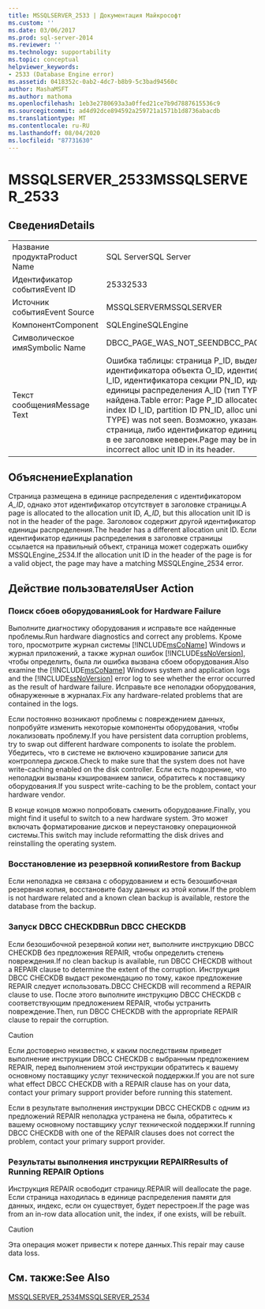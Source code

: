 ```yaml
---
title: MSSQLSERVER_2533 | Документация Майкрософт
ms.custom: ''
ms.date: 03/06/2017
ms.prod: sql-server-2014
ms.reviewer: ''
ms.technology: supportability
ms.topic: conceptual
helpviewer_keywords:
- 2533 (Database Engine error)
ms.assetid: 0418352c-0ab2-4dc7-b8b9-5c3bad94560c
author: MashaMSFT
ms.author: mathoma
ms.openlocfilehash: 1eb3e2780693a3a0ffed21ce7b9d7887615536c9
ms.sourcegitcommit: ad4d92dce894592a259721a1571b1d8736abacdb
ms.translationtype: MT
ms.contentlocale: ru-RU
ms.lasthandoff: 08/04/2020
ms.locfileid: "87731630"
---
```

# <a name="mssqlserver_2533"></a><span data-ttu-id="1ba77-102">MSSQLSERVER_2533</span><span class="sxs-lookup"><span data-stu-id="1ba77-102">MSSQLSERVER_2533</span></span>
    
## <a name="details"></a><span data-ttu-id="1ba77-103">Сведения</span><span class="sxs-lookup"><span data-stu-id="1ba77-103">Details</span></span>  
  
|||  
|-|-|  
|<span data-ttu-id="1ba77-104">Название продукта</span><span class="sxs-lookup"><span data-stu-id="1ba77-104">Product Name</span></span>|<span data-ttu-id="1ba77-105">SQL Server</span><span class="sxs-lookup"><span data-stu-id="1ba77-105">SQL Server</span></span>|  
|<span data-ttu-id="1ba77-106">Идентификатор события</span><span class="sxs-lookup"><span data-stu-id="1ba77-106">Event ID</span></span>|<span data-ttu-id="1ba77-107">2533</span><span class="sxs-lookup"><span data-stu-id="1ba77-107">2533</span></span>|  
|<span data-ttu-id="1ba77-108">Источник события</span><span class="sxs-lookup"><span data-stu-id="1ba77-108">Event Source</span></span>|<span data-ttu-id="1ba77-109">MSSQLSERVER</span><span class="sxs-lookup"><span data-stu-id="1ba77-109">MSSQLSERVER</span></span>|  
|<span data-ttu-id="1ba77-110">Компонент</span><span class="sxs-lookup"><span data-stu-id="1ba77-110">Component</span></span>|<span data-ttu-id="1ba77-111">SQLEngine</span><span class="sxs-lookup"><span data-stu-id="1ba77-111">SQLEngine</span></span>|  
|<span data-ttu-id="1ba77-112">Символическое имя</span><span class="sxs-lookup"><span data-stu-id="1ba77-112">Symbolic Name</span></span>|<span data-ttu-id="1ba77-113">DBCC_PAGE_WAS_NOT_SEEN</span><span class="sxs-lookup"><span data-stu-id="1ba77-113">DBCC_PAGE_WAS_NOT_SEEN</span></span>|  
|<span data-ttu-id="1ba77-114">Текст сообщения</span><span class="sxs-lookup"><span data-stu-id="1ba77-114">Message Text</span></span>|<span data-ttu-id="1ba77-115">Ошибка таблицы: страница P_ID, выделенная для идентификатора объекта O_ID, идентификатора индекса I_ID, идентификатора секции PN_ID, идентификатора единицы распределения A_ID (тип TYPE), не найдена.</span><span class="sxs-lookup"><span data-stu-id="1ba77-115">Table error: Page P_ID allocated to object ID O_ID, index ID I_ID, partition ID PN_ID, alloc unit ID A_ID (type TYPE) was not seen.</span></span> <span data-ttu-id="1ba77-116">Возможно, указана недопустимая страница, либо идентификатор единицы распределения в ее заголовке неверен.</span><span class="sxs-lookup"><span data-stu-id="1ba77-116">Page may be invalid or have incorrect alloc unit ID in its header.</span></span>|  
  
## <a name="explanation"></a><span data-ttu-id="1ba77-117">Объяснение</span><span class="sxs-lookup"><span data-stu-id="1ba77-117">Explanation</span></span>  
 <span data-ttu-id="1ba77-118">Страница размещена в единице распределения с идентификатором *A_ID*, однако этот идентификатор отсутствует в заголовке страницы.</span><span class="sxs-lookup"><span data-stu-id="1ba77-118">A page is allocated to the allocation unit ID, *A_ID*, but this allocation unit ID is not in the header of the page.</span></span> <span data-ttu-id="1ba77-119">Заголовок содержит другой идентификатор единицы распределения.</span><span class="sxs-lookup"><span data-stu-id="1ba77-119">The header has a different allocation unit ID.</span></span> <span data-ttu-id="1ba77-120">Если идентификатор единицы распределения в заголовке страницы ссылается на правильный объект, страница может содержать ошибку MSSQLEngine_2534.</span><span class="sxs-lookup"><span data-stu-id="1ba77-120">If the allocation unit ID in the header of the page is for a valid object, the page may have a matching MSSQLEngine_2534 error.</span></span>  
  
## <a name="user-action"></a><span data-ttu-id="1ba77-121">Действие пользователя</span><span class="sxs-lookup"><span data-stu-id="1ba77-121">User Action</span></span>  
  
### <a name="look-for-hardware-failure"></a><span data-ttu-id="1ba77-122">Поиск сбоев оборудования</span><span class="sxs-lookup"><span data-stu-id="1ba77-122">Look for Hardware Failure</span></span>  
 <span data-ttu-id="1ba77-123">Выполните диагностику оборудования и исправьте все найденные проблемы.</span><span class="sxs-lookup"><span data-stu-id="1ba77-123">Run hardware diagnostics and correct any problems.</span></span> <span data-ttu-id="1ba77-124">Кроме того, просмотрите журнал системы [!INCLUDE[msCoName](../../includes/msconame-md.md)] Windows и журнал приложений, а также журнал ошибок [!INCLUDE[ssNoVersion](../../includes/ssnoversion-md.md)], чтобы определить, была ли ошибка вызвана сбоем оборудования.</span><span class="sxs-lookup"><span data-stu-id="1ba77-124">Also examine the [!INCLUDE[msCoName](../../includes/msconame-md.md)] Windows system and application logs and the [!INCLUDE[ssNoVersion](../../includes/ssnoversion-md.md)] error log to see whether the error occurred as the result of hardware failure.</span></span> <span data-ttu-id="1ba77-125">Исправьте все неполадки оборудования, обнаруженные в журналах.</span><span class="sxs-lookup"><span data-stu-id="1ba77-125">Fix any hardware-related problems that are contained in the logs.</span></span>  
  
 <span data-ttu-id="1ba77-126">Если постоянно возникают проблемы с повреждением данных, попробуйте изменить некоторые компоненты оборудования, чтобы локализовать проблему.</span><span class="sxs-lookup"><span data-stu-id="1ba77-126">If you have persistent data corruption problems, try to swap out different hardware components to isolate the problem.</span></span> <span data-ttu-id="1ba77-127">Убедитесь, что в системе не включено кэширование записи для контроллера дисков.</span><span class="sxs-lookup"><span data-stu-id="1ba77-127">Check to make sure that the system does not have write-caching enabled on the disk controller.</span></span> <span data-ttu-id="1ba77-128">Если есть подозрение, что неполадки вызваны кэшированием записи, обратитесь к поставщику оборудования.</span><span class="sxs-lookup"><span data-stu-id="1ba77-128">If you suspect write-caching to be the problem, contact your hardware vendor.</span></span>  
  
 <span data-ttu-id="1ba77-129">В конце концов можно попробовать сменить оборудование.</span><span class="sxs-lookup"><span data-stu-id="1ba77-129">Finally, you might find it useful to switch to a new hardware system.</span></span> <span data-ttu-id="1ba77-130">Это может включать форматирование дисков и переустановку операционной системы.</span><span class="sxs-lookup"><span data-stu-id="1ba77-130">This switch may include reformatting the disk drives and reinstalling the operating system.</span></span>  
  
### <a name="restore-from-backup"></a><span data-ttu-id="1ba77-131">Восстановление из резервной копии</span><span class="sxs-lookup"><span data-stu-id="1ba77-131">Restore from Backup</span></span>  
 <span data-ttu-id="1ba77-132">Если неполадка не связана с оборудованием и есть безошибочная резервная копия, восстановите базу данных из этой копии.</span><span class="sxs-lookup"><span data-stu-id="1ba77-132">If the problem is not hardware related and a known clean backup is available, restore the database from the backup.</span></span>  
  
### <a name="run-dbcc-checkdb"></a><span data-ttu-id="1ba77-133">Запуск DBCC CHECKDB</span><span class="sxs-lookup"><span data-stu-id="1ba77-133">Run DBCC CHECKDB</span></span>  
 <span data-ttu-id="1ba77-134">Если безошибочной резервной копии нет, выполните инструкцию DBCC CHECKDB без предложения REPAIR, чтобы определить степень повреждения.</span><span class="sxs-lookup"><span data-stu-id="1ba77-134">If no clean backup is available, run DBCC CHECKDB without a REPAIR clause to determine the extent of the corruption.</span></span> <span data-ttu-id="1ba77-135">Инструкция DBCC CHECKDB выдаст рекомендацию по тому, какое предложение REPAIR следует использовать.</span><span class="sxs-lookup"><span data-stu-id="1ba77-135">DBCC CHECKDB will recommend a REPAIR clause to use.</span></span> <span data-ttu-id="1ba77-136">После этого выполните инструкцию DBCC CHECKDB с соответствующим предложением REPAIR, чтобы устранить повреждение.</span><span class="sxs-lookup"><span data-stu-id="1ba77-136">Then, run DBCC CHECKDB with the appropriate REPAIR clause to repair the corruption.</span></span>  
  
> [!CAUTION]  
>  <span data-ttu-id="1ba77-137">Если достоверно неизвестно, к каким последствиям приведет выполнение инструкции DBCC CHECKDB с выбранным предложением REPAIR, перед выполнением этой инструкции обратитесь к вашему основному поставщику услуг технической поддержки.</span><span class="sxs-lookup"><span data-stu-id="1ba77-137">If you are not sure what effect DBCC CHECKDB with a REPAIR clause has on your data, contact your primary support provider before running this statement.</span></span>  
  
 <span data-ttu-id="1ba77-138">Если в результате выполнения инструкции DBCC CHECKDB с одним из предложений REPAIR неполадка устранена не была, обратитесь к вашему основному поставщику услуг технической поддержки.</span><span class="sxs-lookup"><span data-stu-id="1ba77-138">If running DBCC CHECKDB with one of the REPAIR clauses does not correct the problem, contact your primary support provider.</span></span>  
  
### <a name="results-of-running-repair-options"></a><span data-ttu-id="1ba77-139">Результаты выполнения инструкции REPAIR</span><span class="sxs-lookup"><span data-stu-id="1ba77-139">Results of Running REPAIR Options</span></span>  
 <span data-ttu-id="1ba77-140">Инструкция REPAIR освободит страницу.</span><span class="sxs-lookup"><span data-stu-id="1ba77-140">REPAIR will deallocate the page.</span></span> <span data-ttu-id="1ba77-141">Если страница находилась в единице распределения памяти для данных, индекс, если он существует, будет перестроен.</span><span class="sxs-lookup"><span data-stu-id="1ba77-141">If the page was from an in-row data allocation unit, the index, if one exists, will be rebuilt.</span></span>  
  
> [!CAUTION]  
>  <span data-ttu-id="1ba77-142">Эта операция может привести к потере данных.</span><span class="sxs-lookup"><span data-stu-id="1ba77-142">This repair may cause data loss.</span></span>  
  
## <a name="see-also"></a><span data-ttu-id="1ba77-143">См. также:</span><span class="sxs-lookup"><span data-stu-id="1ba77-143">See Also</span></span>  
 [<span data-ttu-id="1ba77-144">MSSQLSERVER_2534</span><span class="sxs-lookup"><span data-stu-id="1ba77-144">MSSQLSERVER_2534</span></span>](mssqlserver-2534-database-engine-error.md)  
  
  

